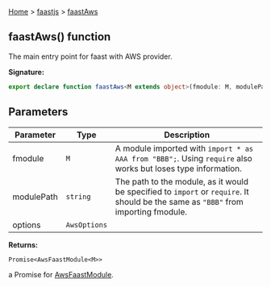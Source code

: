 [Home](./index) &gt; [faastjs](./faastjs.md) &gt; [faastAws](./faastjs.faastaws.md)

## faastAws() function

The main entry point for faast with AWS provider.

<b>Signature:</b>

```typescript
export declare function faastAws<M extends object>(fmodule: M, modulePath: string, options?: AwsOptions): Promise<AwsFaastModule<M>>;
```

## Parameters

|  Parameter | Type | Description |
|  --- | --- | --- |
|  fmodule | `M` | A module imported with `import * as AAA from "BBB";`<!-- -->. Using `require` also works but loses type information. |
|  modulePath | `string` | The path to the module, as it would be specified to `import` or `require`<!-- -->. It should be the same as `"BBB"` from importing fmodule. |
|  options | `AwsOptions` |  |

<b>Returns:</b>

`Promise<AwsFaastModule<M>>`

a Promise for [AwsFaastModule](./faastjs.awsfaastmodule.md)<!-- -->.

